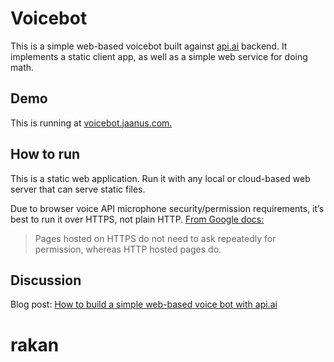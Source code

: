 # Voicebot

This is a simple web-based voicebot built against [api.ai](https://api.ai) backend. It implements a static client app, as well as a simple web service for doing math.

## Demo

This is running at [voicebot.jaanus.com.](https://voicebot.jaanus.com)

## How to run

This is a static web application. Run it with any local or cloud-based web server that can serve static files.

Due to browser voice API microphone security/permission requirements, it’s best to run it over HTTPS, not plain HTTP. [From Google docs:](https://developers.google.com/web/updates/2013/01/Voice-Driven-Web-Apps-Introduction-to-the-Web-Speech-API)

> Pages hosted on HTTPS do not need to ask repeatedly for permission, whereas HTTP hosted pages do.

## Discussion

Blog post: [How to build a simple web-based voice bot with api.ai](https://jaanus.com/api-ai-voicebot)
# rakan
